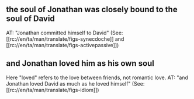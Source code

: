 ## the soul of Jonathan was closely bound to the soul of David ##

AT: "Jonathan committed himself to David" (See: [[rc://en/ta/man/translate/figs-synecdoche]] and [[rc://en/ta/man/translate/figs-activepassive]])

## and Jonathan loved him as his own soul ##

Here "loved" refers to the love between friends, not romantic love. AT: "and Jonathan loved David as much as he loved himself" (See: [[rc://en/ta/man/translate/figs-idiom]])